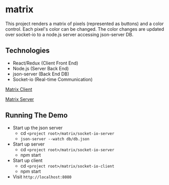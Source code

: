 # matrix

This project renders a matrix of pixels (represented as buttons) and a color control. Each pixel's color can be changed. The color changes are updated over socket-io to a node.js server accessing json-server DB.

## Technologies

- React/Redux (Client Front End)
- Node.js (Server Back End)
- json-server (Back End DB)
- Socket-io (Real-time Communication)

[Matrix Client](socket-io-client/README.md)

[Matrix Server](socket-io-server/README.md)

## Running The Demo

- Start up the json server
  - cd `<project root>/matrix/socket-io-server`
  - `json-server --watch db/db.json`
- Start up server
  - cd `<project root>/matrix/socket-io-server`
  - npm start
- Start up client
  - cd `<project root>/matrix/socket-io-client`
  - npm start
- Visit `http://localhost:8080`
